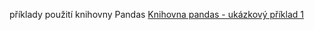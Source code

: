 příklady použití knihovny Pandas
<a href = 'https://github.com/mh-Root/python_pandas_jupyter/blob/master/pandas_tutorial_1.ipynb'>Knihovna pandas - ukázkový příklad 1</a>
